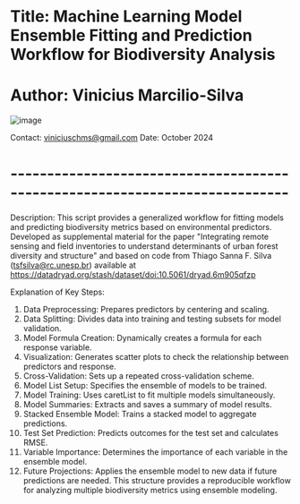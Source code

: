# Title: Machine Learning Model Ensemble Fitting and Prediction Workflow for Biodiversity Analysis
# Author: Vinicius Marcilio-Silva
![image](https://github.com/user-attachments/assets/cc9a0de8-dcd9-492f-b430-968e959b47d3)

Contact: viniciuschms@gmail.com
Date: October 2024
# ----------------------------------------------------------------------------
Description: This script provides a generalized workflow for fitting models and predicting biodiversity
metrics based on environmental predictors. Developed as supplemental material for the paper
"Integrating remote sensing and field inventories to understand determinants of urban forest diversity and structure"
and based on code from Thiago Sanna F. Silva (tsfsilva@rc.unesp.br) 
available at https://datadryad.org/stash/dataset/doi:10.5061/dryad.6m905qfzp

Explanation of Key Steps:

1. Data Preprocessing: Prepares predictors by centering and scaling.
2. Data Splitting: Divides data into training and testing subsets for model validation.
3. Model Formula Creation: Dynamically creates a formula for each response variable.
4. Visualization: Generates scatter plots to check the relationship between predictors and response.
5. Cross-Validation: Sets up a repeated cross-validation scheme.
6. Model List Setup: Specifies the ensemble of models to be trained.
7. Model Training: Uses caretList to fit multiple models simultaneously.
8. Model Summaries: Extracts and saves a summary of model results.
9. Stacked Ensemble Model: Trains a stacked model to aggregate predictions.
10. Test Set Prediction: Predicts outcomes for the test set and calculates RMSE.
11. Variable Importance: Determines the importance of each variable in the ensemble model.
12. Future Projections: Applies the ensemble model to new data if future predictions are needed. This structure provides a reproducible workflow for analyzing multiple biodiversity metrics using ensemble modeling.

